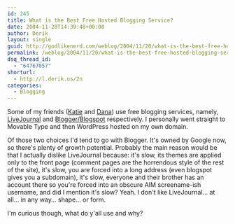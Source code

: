 ```yaml
---
id: 245
title: What is the Best Free Hosted Blogging Service?
date: 2004-11-20T14:39:48+00:00
author: Derik
layout: single
guid: http://godlikenerd.com/weblog/2004/11/20/what-is-the-best-free-hosted-blogging-service/
permalink: /weblog/2004/11/20/what-is-the-best-free-hosted-blogging-service/
dsq_thread_id:
  - "64767057"
shorturl:
  - http://l.derik.us/2n
categories:
  - Blogging
---
```

Some of my friends ([Katie](http://www.livejournal.com/users/kayteebird/) and [Dana](http://xandriamd87.blogspot.com)) use free blogging services, namely, [LiveJournal](http://www.livejournal.com) and [Blogger/Blogspot](http://www.blogger.com) respectively. I personally went straight to Movable Type and then WordPress hosted on my own domain.

Of those two choices I'd tend to go with Blogger. It's owned by Google now, so there's plenty of growth potential. Probably the main reason would be that I actually dislike LiveJournal because: it's slow, its themes are applied only to the front page (comment pages are the horrendous style of the rest of the site), it's slow, you are forced into a long address (even blogspot gives you a subdomain), it's slow, everyone and their brother has an account there so you're forced into an obscure AIM screename-ish username, and did I mention it's slow? Yeah. I don't like LiveJournal&#8230; at all&#8230; in any way&#8230; shape&#8230; or form.

I'm curious though, what do y'all use and why?